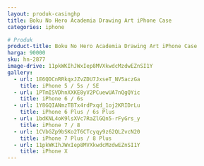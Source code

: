 ```yaml
---
layout: produk-casinghp
title: Boku No Hero Academia Drawing Art iPhone Case
categories: iphone

# Produk
product-title: Boku No Hero Academia Drawing Art iPhone Case
harga: 90000
sku: hn-2877
image-drive: 11pkWKIhJWxIep8MVXkwdcMzdwEZnSI1Y
gallery:
  - url: 1E6QDCnRRkqxJZvZDU7JxseT_NV5aczGa
    title: iPhone 5 / 5s / SE
  - url: 1PTmISVDhnXXKE8yV2PCuewUA7nQgQYic
    title: iPhone 6 / 6s
  - url: 1Y8GQIANmzTBTx4rdPxqd_1oj2KRIDrLu
    title: iPhone 6 Plus / 6s Plus
  - url: 1bdKNL4oK9lsXVc7RaZlGQn5-rFyGrs_y
    title: iPhone 7 / 8
  - url: 1CVbGZp9bSKo2T6CTcyqy9z62QLZvcN20
    title: iPhone 7 Plus / 8 Plus
  - url: 11pkWKIhJWxIep8MVXkwdcMzdwEZnSI1Y
    title: iPhone X
---
```

